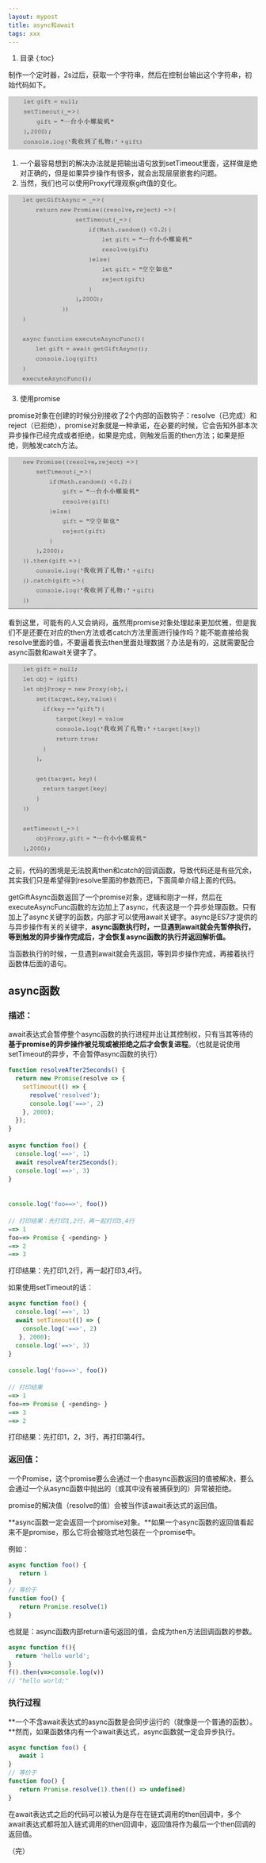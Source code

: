 ```yaml
---
layout: mypost
title: async和await
tags: xxx
---
```


1. 目录
{:toc}

<!--more-->

制作一个定时器，2s过后，获取一个字符串，然后在控制台输出这个字符串，初始代码如下。

![](/image/5.png)

1. 一个最容易想到的解决办法就是把输出语句放到setTimeout里面，这样做是绝对正确的，但是如果异步操作有很多，就会出现层层嵌套的问题。
2. 当然，我们也可以使用Proxy代理观察gift值的变化。

![](/image/6.png)



3. 使用promise

promise对象在创建的时候分别接收了2个内部的函数钩子：resolve（已完成）和reject（已拒绝），promise对象就是一种承诺，在必要的时候，它会告知外部本次异步操作已经完成或者拒绝，如果是完成，则触发后面的then方法；如果是拒绝，则触发catch方法。

![](/image/7.png)


看到这里，可能有的人又会纳闷，虽然用promise对象处理起来更加优雅，但是我们不是还要在对应的then方法或者catch方法里面进行操作吗？能不能直接给我resolve里面的值，不要逼着我去then里面处理数据？办法是有的，这就需要配合async函数和await关键字了。

![](/image/8.png)



之前，代码的困境是无法脱离then和catch的回调函数，导致代码还是有些冗余，其实我们只是希望得到resolve里面的参数而已，下面简单介绍上面的代码。

getGiftAsync函数返回了一个promise对象，逻辑和刚才一样，然后在executeAsyncFunc函数的左边加上了async，代表这是一个异步处理函数。只有加上了async关键字的函数，内部才可以使用await关键字。async是ES7才提供的与异步操作有关的关键字，**async函数执行时，一旦遇到await就会先暂停执行，等到触发的异步操作完成后，才会恢复async函数的执行并返回解析值。**

当函数执行的时候，一旦遇到await就会先返回，等到异步操作完成，再接着执行函数体后面的语句。



## async函数

### 描述：

await表达式会暂停整个async函数的执行进程并出让其控制权，只有当其等待的**基于promise的异步操作被兑现或被拒绝之后才会恢复进程**。（也就是说使用setTimeout的异步，不会暂停async函数的执行）



```ts
function resolveAfter2Seconds() {
  return new Promise(resolve => {
    setTimeout(() => {
      resolve('resolved');
      console.log('==>', 2)
    }, 2000);
  });
}

async function foo() {
  console.log('==>', 1)
  await resolveAfter2Seconds();
  console.log('==>', 3)
}


console.log('foo==>', foo())

// 打印结果：先打印1,2行，再一起打印3,4行
==> 1
foo==> Promise { <pending> }
==> 2
==> 3

```

打印结果：先打印1,2行，再一起打印3,4行。



如果使用setTimeout的话：

```ts
async function foo() {
  console.log('==>', 1)
  await setTimeout(() => {
    console.log('==>', 2)
   }, 2000);
  console.log('==>', 3)
}

console.log('foo==>', foo())

// 打印结果
==> 1
foo==> Promise { <pending> }
==> 3
==> 2

```

打印结果：先打印1，2，3行，再打印第4行。



### 返回值：

一个Promise，这个promise要么会通过一个由async函数返回的值被解决，要么会通过一个从async函数中抛出的（或其中没有被捕获到的）异常被拒绝。

promise的解决值（resolve的值）会被当作该await表达式的返回值。

**async函数一定会返回一个promise对象。**如果一个async函数的返回值看起来不是promise，那么它将会被隐式地包装在一个promise中。



例如：

```ts
async function foo() {
   return 1
}
// 等价于
function foo() {
   return Promise.resolve(1)
}

```

也就是：async函数内部return语句返回的值，会成为then方法回调函数的参数。

```ts
async function f(){
  return 'hello world';
}
f().then(v=>console.log(v))
// "hello world;"
```

### 执行过程

**一个不含await表达式的async函数是会同步运行的（就像是一个普通的函数）。**然而，如果函数体内有一个await表达式，async函数就一定会异步执行。

```ts
async function foo() {
   await 1
}
// 等价于
function foo() {
   return Promise.resolve(1).then(() => undefined)
}

```

在await表达式之后的代码可以被认为是存在在链式调用的then回调中，多个await表达式都将加入链式调用的then回调中，返回值将作为最后一个then回调的返回值。





（完）

